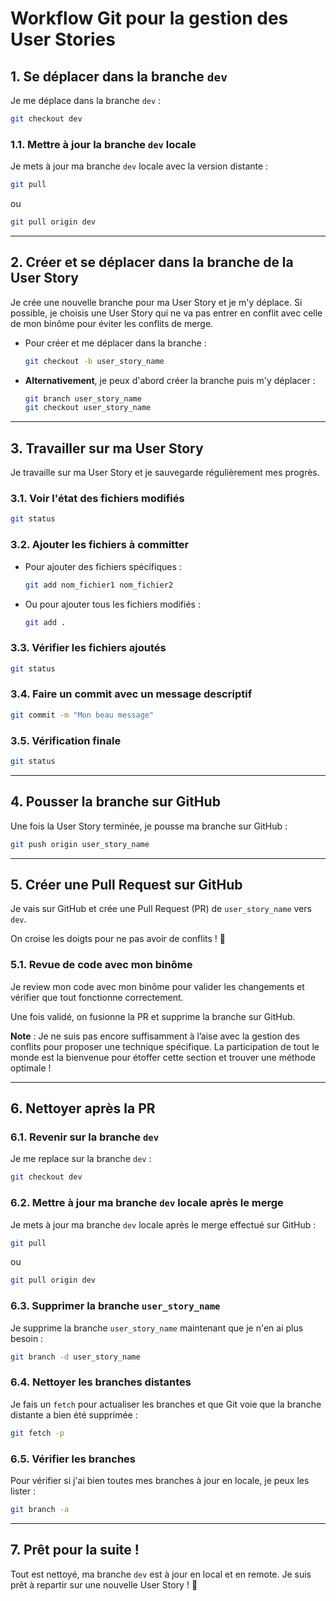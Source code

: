  # Workflow Git pour la gestion des User Stories

 ## 1. Se déplacer dans la branche `dev`

 Je me déplace dans la branche `dev` :
 ```bash
 git checkout dev
 ```

 ### 1.1. Mettre à jour la branche `dev` locale

 Je mets à jour ma branche `dev` locale avec la version distante :
 ```bash
 git pull
 ```
ou
```bash
git pull origin dev
 ```

 ---

 ## 2. Créer et se déplacer dans la branche de la User Story

 Je crée une nouvelle branche pour ma User Story et je m'y déplace. Si possible, je choisis une User Story qui ne va pas entrer en conflit avec celle de mon binôme pour éviter les conflits de merge.

 - Pour créer et me déplacer dans la branche :
   ```bash
   git checkout -b user_story_name
   ```

 - **Alternativement**, je peux d'abord créer la branche puis m'y déplacer :
   ```bash
   git branch user_story_name
   git checkout user_story_name
   ```

 ---

 ## 3. Travailler sur ma User Story

 Je travaille sur ma User Story et je sauvegarde régulièrement mes progrès.

 ### 3.1. Voir l'état des fichiers modifiés
 ```bash
 git status
 ```

 ### 3.2. Ajouter les fichiers à committer
 - Pour ajouter des fichiers spécifiques :
   ```bash
   git add nom_fichier1 nom_fichier2
   ```

 - Ou pour ajouter tous les fichiers modifiés :
   ```bash
   git add .
   ```

 ### 3.3. Vérifier les fichiers ajoutés
 ```bash
 git status
 ```

 ### 3.4. Faire un commit avec un message descriptif
 ```bash
 git commit -m "Mon beau message"
 ```

 ### 3.5. Vérification finale
 ```bash
 git status
 ```

 ---

 ## 4. Pousser la branche sur GitHub

 Une fois la User Story terminée, je pousse ma branche sur GitHub :
 ```bash
 git push origin user_story_name
 ```

 ---

 ## 5. Créer une Pull Request sur GitHub

 Je vais sur GitHub et crée une Pull Request (PR) de `user_story_name` vers `dev`.

 On croise les doigts pour ne pas avoir de conflits ! 🤞

 ### 5.1. Revue de code avec mon binôme
 Je review mon code avec mon binôme pour valider les changements et vérifier que tout fonctionne correctement.

 Une fois validé, on fusionne la PR et supprime la branche sur GitHub.

 **Note** : Je ne suis pas encore suffisamment à l’aise avec la gestion des conflits pour proposer une technique spécifique. La participation de tout le monde est la bienvenue pour étoffer cette section et trouver une méthode optimale !

 ---

 ## 6. Nettoyer après la PR

 ### 6.1. Revenir sur la branche `dev`
 Je me replace sur la branche `dev` :
 ```bash
 git checkout dev
 ```

 ### 6.2. Mettre à jour ma branche `dev` locale après le merge
 Je mets à jour ma branche `dev` locale après le merge effectué sur GitHub :
  ```bash
 git pull
 ```
ou
```bash
git pull origin dev
 ```

 ### 6.3. Supprimer la branche `user_story_name`
 Je supprime la branche `user_story_name` maintenant que je n'en ai plus besoin :
 ```bash
 git branch -d user_story_name
 ```

 ### 6.4. Nettoyer les branches distantes
 Je fais un `fetch` pour actualiser les branches et que Git voie que la branche distante a bien été supprimée :
 ```bash
 git fetch -p
 ```
 ### 6.5. Vérifier les branches
 Pour vérifier si j'ai bien toutes mes branches à jour en locale, je peux les lister :
 ```bash
 git branch -a
 ```

 ---

 ## 7. Prêt pour la suite !

 Tout est nettoyé, ma branche `dev` est à jour en local et en remote. Je suis prêt à repartir sur une nouvelle User Story ! 🚀
